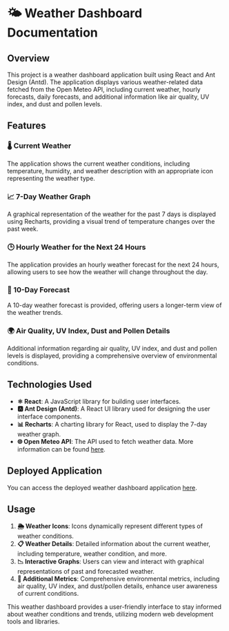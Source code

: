 # 🌤️ Weather Dashboard Documentation

## Overview

This project is a weather dashboard application built using React and Ant Design (Antd). The application displays various weather-related data fetched from the Open Meteo API, including current weather, hourly forecasts, daily forecasts, and additional information like air quality, UV index, and dust and pollen levels.

## Features

### 🌡️ Current Weather
The application shows the current weather conditions, including temperature, humidity, and weather description with an appropriate icon representing the weather type.

### 📈 7-Day Weather Graph
A graphical representation of the weather for the past 7 days is displayed using Recharts, providing a visual trend of temperature changes over the past week.

### 🕒 Hourly Weather for the Next 24 Hours
The application provides an hourly weather forecast for the next 24 hours, allowing users to see how the weather will change throughout the day.

### 📅 10-Day Forecast
A 10-day weather forecast is provided, offering users a longer-term view of the weather trends.

### 🌍 Air Quality, UV Index, Dust and Pollen Details
Additional information regarding air quality, UV index, and dust and pollen levels is displayed, providing a comprehensive overview of environmental conditions.

## Technologies Used

- **⚛️ React**: A JavaScript library for building user interfaces.
- **🅰️ Ant Design (Antd)**: A React UI library used for designing the user interface components.
- **📊 Recharts**: A charting library for React, used to display the 7-day weather graph.
- **🌐 Open Meteo API**: The API used to fetch weather data. More information can be found [here](https://open-meteo.com/).

## Deployed Application

You can access the deployed weather dashboard application [here](https://wilderness-weather-station.netlify.app/).

## Usage

1. **🌦️ Weather Icons**: Icons dynamically represent different types of weather conditions.
2. **📋 Weather Details**: Detailed information about the current weather, including temperature, weather condition, and more.
3. **📉 Interactive Graphs**: Users can view and interact with graphical representations of past and forecasted weather.
4. **📡 Additional Metrics**: Comprehensive environmental metrics, including air quality, UV index, and dust/pollen details, enhance user awareness of current conditions.

This weather dashboard provides a user-friendly interface to stay informed about weather conditions and trends, utilizing modern web development tools and libraries.
